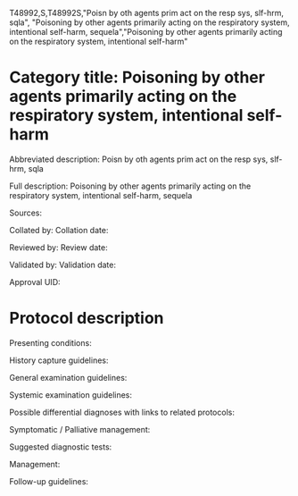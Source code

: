 T48992,S,T48992S,"Poisn by oth agents prim act on the resp sys, slf-hrm, sqla", "Poisoning by other agents primarily acting on the respiratory system, intentional self-harm, sequela","Poisoning by other agents primarily acting on the respiratory system, intentional self-harm"
# Category title: Poisoning by other agents primarily acting on the respiratory system, intentional self-harm

Abbreviated description: Poisn by oth agents prim act on the resp sys, slf-hrm, sqla

Full description: Poisoning by other agents primarily acting on the respiratory system, intentional self-harm, sequela

Sources:

Collated by:
Collation date:

Reviewed by:
Review date:

Validated by:
Validation date:

Approval UID:

# Protocol description

Presenting conditions:

History capture guidelines:

General examination guidelines:

Systemic examination guidelines:

Possible differential diagnoses with links to related protocols:

Symptomatic / Palliative management:

Suggested diagnostic tests:

Management:

Follow-up guidelines:
